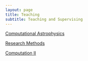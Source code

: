 ```yaml
---
layout: page
title: Teaching
subtitle: Teaching and Supervising
---
```


[Computational Astrophysics](https://computationalastrouam.github.io/aco/)

[Research Methods](https://weiguangcui.github.io/ResearchMethods)

[Computation II](https://github.com/weiguangcui/ComputationII)
